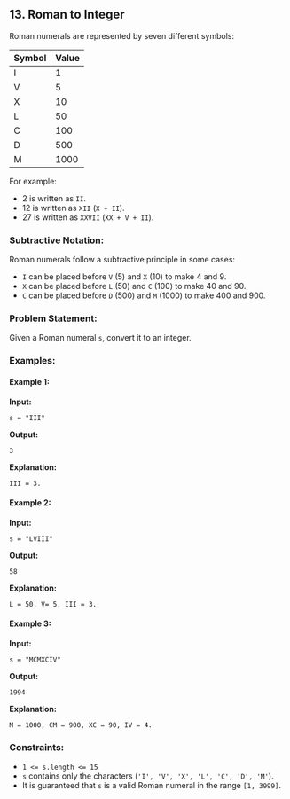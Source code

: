 ## 13. Roman to Integer

Roman numerals are represented by seven different symbols:

| Symbol | Value |
|---------|--------|
| I       | 1      |
| V       | 5      |
| X       | 10     |
| L       | 50     |
| C       | 100    |
| D       | 500    |
| M       | 1000   |

For example:
- 2 is written as `II`.
- 12 is written as `XII` (`X + II`).
- 27 is written as `XXVII` (`XX + V + II`).

### Subtractive Notation:
Roman numerals follow a subtractive principle in some cases:
- `I` can be placed before `V` (5) and `X` (10) to make 4 and 9.
- `X` can be placed before `L` (50) and `C` (100) to make 40 and 90.
- `C` can be placed before `D` (500) and `M` (1000) to make 400 and 900.

### Problem Statement:
Given a Roman numeral `s`, convert it to an integer.

### Examples:

#### Example 1:
**Input:**
```
s = "III"
```
**Output:**
```
3
```
**Explanation:**
```
III = 3.
```

#### Example 2:
**Input:**
```
s = "LVIII"
```
**Output:**
```
58
```
**Explanation:**
```
L = 50, V= 5, III = 3.
```

#### Example 3:
**Input:**
```
s = "MCMXCIV"
```
**Output:**
```
1994
```
**Explanation:**
```
M = 1000, CM = 900, XC = 90, IV = 4.
```

### Constraints:
- `1 <= s.length <= 15`
- `s` contains only the characters (`'I', 'V', 'X', 'L', 'C', 'D', 'M'`).
- It is guaranteed that `s` is a valid Roman numeral in the range `[1, 3999]`. 